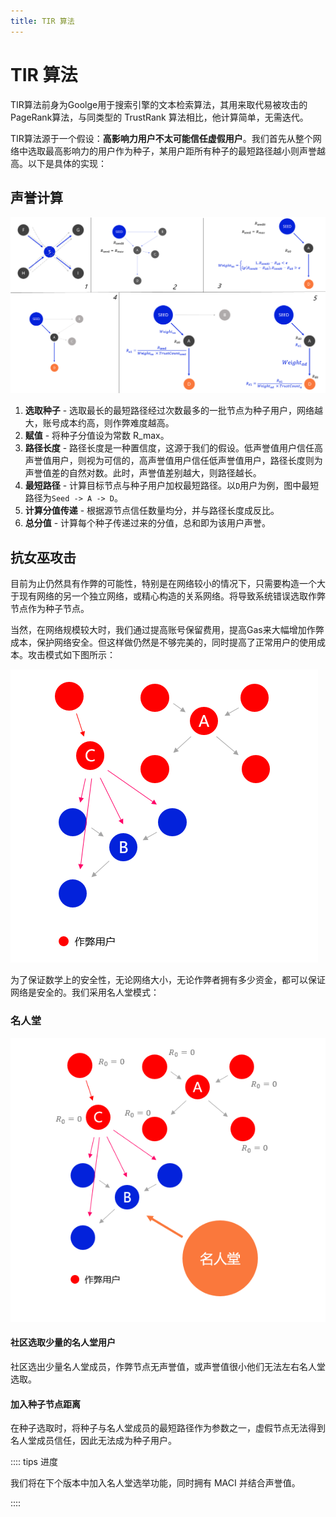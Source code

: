 ```yaml
---
title: TIR 算法
---
```


# TIR 算法

TIR算法前身为Goolge用于搜索引擎的文本检索算法，其用来取代易被攻击的PageRank算法，与同类型的 TrustRank 算法相比，他计算简单，无需迭代。

TIR算法源于一个假设：**高影响力用户不太可能信任虚假用户**。我们首先从整个网络中选取最高影响力的用户作为种子，某用户距所有种子的最短路径越小则声誉越高。以下是具体的实现：

## 声誉计算

![](../../image/how-c-r.png)

1. **选取种子** - 选取最长的最短路径经过次数最多的一批节点为种子用户，网络越大，账号成本约高，则作弊难度越高。
2. **赋值** - 将种子分值设为常数 R_max。
3. **路径长度** - 路径长度是一种置信度，这源于我们的假设。低声誉值用户信任高声誉值用户，则视为可信的，高声誉值用户信任低声誉值用户，路径长度则为声誉值差的自然对数。此时，声誉值差别越大，则路径越长。
4. **最短路径** - 计算目标节点与种子用户加权最短路径。以`D`用户为例，图中最短路径为` Seed -> A -> D `。
5. **计算分值传递** - 根据源节点信任数量均分，并与路径长度成反比。
6. **总分值** - 计算每个种子传递过来的分值，总和即为该用户声誉。

## 抗女巫攻击

目前为止仍然具有作弊的可能性，特别是在网络较小的情况下，只需要构造一个大于现有网络的另一个独立网络，或精心构造的关系网络。将导致系统错误选取作弊节点作为种子节点。

当然，在网络规模较大时，我们通过提高账号保留费用，提高Gas来大幅增加作弊成本，保护网络安全。但这样做仍然是不够完美的，同时提高了正常用户的使用成本。攻击模式如下图所示：

![](../../image/spam.png)

为了保证数学上的安全性，无论网络大小，无论作弊者拥有多少资金，都可以保证网络是安全的。我们采用名人堂模式：

### 名人堂

![](../../image/mrt.png)

#### 社区选取少量的名人堂用户

社区选出少量名人堂成员，作弊节点无声誉值，或声誉值很小他们无法左右名人堂选取。

#### 加入种子节点距离

在种子选取时，将种子与名人堂成员的最短路径作为参数之一，虚假节点无法得到名人堂成员信任，因此无法成为种子用户。



:::: tips 进度

我们将在下个版本中加入名人堂选举功能，同时拥有 MACI 并结合声誉值。

::::
